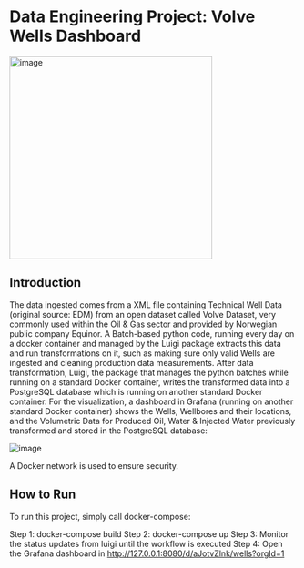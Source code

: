 # Data Engineering Project: Volve Wells Dashboard

<img width="356" alt="image" src="https://user-images.githubusercontent.com/89973885/163265110-8570641c-825e-4de7-82c2-8b7fb55327fd.png">

## Introduction

The data ingested comes from a XML file containing Technical Well Data (original source: EDM) from an open dataset called Volve Dataset, very commonly used within the Oil & Gas sector and provided by Norwegian public company Equinor. 
A Batch-based python code, running every day on a docker container and managed by the Luigi package extracts this data and run transformations on it, such as making sure only valid Wells are ingested and cleaning production data measurements.
After data transformation, Luigi, the package that manages the python batches while running on a standard Docker container, writes the transformed data into a PostgreSQL database which is running on another standard Docker container.
For the visualization, a dashboard in Grafana (running on another standard Docker container) shows the Wells, Wellbores and their locations, and the Volumetric Data for Produced Oil, Water & Injected Water previously transformed and stored in the PostgreSQL database:

<img alt="image" src="https://user-images.githubusercontent.com/89973885/166163284-a914ac1c-56a7-462b-a25a-d61c3d54e6dc.png">

A Docker network is used to ensure security.

## How to Run

To run this project, simply call docker-compose:

Step 1: docker-compose build
Step 2: docker-compose up
Step 3: Monitor the status updates from luigi until the workflow is executed
Step 4: Open the Grafana dashboard in http://127.0.0.1:8080/d/aJotvZlnk/wells?orgId=1
